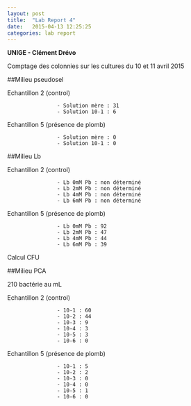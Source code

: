 ```yaml
---
layout: post
title:  "Lab Report 4"
date:   2015-04-13 12:25:25
categories: lab report
---
```


**UNIGE - Clément Drévo**

Comptage des colonnies sur les cultures du 10 et 11 avril 2015

##Milieu pseudosel

Echantillon 2 (control)

					- Solution mère : 31
					- Solution 10-1 : 6

Echantillon 5 (présence de plomb)

					- Solution mère : 0
					- Solution 10-1 : 0


##Milieu Lb

Echantillon 2 (control)

					- Lb 0mM Pb : non déterminé
					- Lb 2mM Pb : non déterminé
					- Lb 4mM Pb : non déterminé
					- Lb 6mM Pb : non déterminé

Echantillon 5 (présence de plomb)

					- Lb 0mM Pb : 92
					- Lb 2mM Pb : 47
					- Lb 4mM Pb : 44
					- Lb 6mM Pb : 39

Calcul CFU

##Milieu PCA

210 bactérie au mL

Echantillon 2 (control)

					- 10-1 : 60
					- 10-2 : 44
					- 10-3 : 9
					- 10-4 : 3
					- 10-5 : 3
					- 10-6 : 0

Echantillon 5 (présence de plomb)

					- 10-1 : 5
					- 10-2 : 2
					- 10-3 : 0
					- 10-4 : 0
					- 10-5 : 1
					- 10-6 : 0
